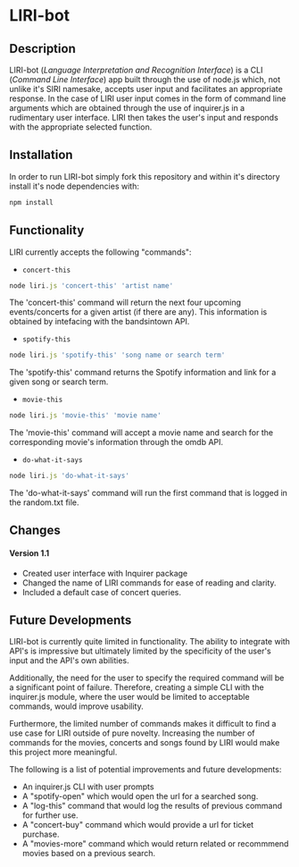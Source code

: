 # LIRI-bot

## Description

LIRI-bot (*Language Interpretation and Recognition Interface*) is a CLI (*Command Line Interface*) app built through the use of node.js which, not unlike it's SIRI namesake, accepts user input and facilitates an appropriate response. In the case of LIRI user input comes in the form of command line arguments which are obtained through the use of inquirer.js in a rudimentary user interface. LIRI then takes the user's input and responds with the appropriate selected function.

## Installation

In order to run LIRI-bot simply fork this repository and within it's directory install it's node dependencies with:

```js
npm install
```

## Functionality 
LIRI currently accepts the following "commands":

- `concert-this`
```js
node liri.js 'concert-this' 'artist name'
```

The 'concert-this' command will return the next four upcoming events/concerts for a given artist (if there are any). This information is obtained by intefacing with the bandsintown API. 

- `spotify-this`
```js
node liri.js 'spotify-this' 'song name or search term'
```

The 'spotify-this' command returns the Spotify information and link for a given song or search term. 

- `movie-this`
```js
node liri.js 'movie-this' 'movie name'
```

The 'movie-this' command will accept a movie name and search for the corresponding movie's information through the omdb API.

- `do-what-it-says`
```js
node liri.js 'do-what-it-says'
```

The 'do-what-it-says' command will run the first command that is logged in the random.txt file.

## Changes 

#### Version 1.1 
- Created user interface with Inquirer package
- Changed the name of LIRI commands for ease of reading and clarity.
- Included a default case of concert queries.


## Future Developments

LIRI-bot is currently quite limited in functionality. The ability to integrate with API's is impressive but ultimately limited by the specificity of the user's input and the API's own abilities. 

Additionally, the need for the user to specify the required command will be a significant point of failure. Therefore, creating a simple CLI with the inquirer.js module, where the user would be limited to acceptable commands, would improve usability. 

Furthermore, the limited number of commands makes it difficult to find a use case for LIRI outside of pure novelty. Increasing the number of commands for the movies, concerts and songs found by LIRI would make this project more meaningful.

The following is a list of potential improvements and future developments:
  - An inquirer.js CLI with user prompts
  - A "spotify-open" which would open the url for a searched song.
  - A "log-this" command that would log the results of previous command for further use.
  - A "concert-buy" command which would provide a url for ticket purchase.
  - A "movies-more" command which would return related or recommmend movies based on a previous search.
